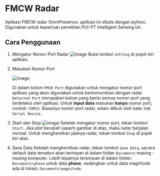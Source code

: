 # FMCW Radar

Aplikasi FMCW radar OmniPresence, aplikasi ini ditulis dengan python.
Digunakan untuk keperluan penelitian PUI-PT Intelligent Sensing Iot.


## Cara Penggunaan

1. Mengatur Nomor Port Radar
   ![image](https://github.com/rc-iot-telu/fmcw/assets/60130740/bb5d57c7-bc7e-4a3d-83e0-e7d69e40b28f)
   Buka tombol ```setting``` di pojok kiri aplikasi.
   
2. Masukan Nomor Port
   
   ![image](https://github.com/rc-iot-telu/fmcw/assets/60130740/a824cb85-f06c-49fc-af2b-fe858b5b3375)
   
   Di dalam kolom ```FMCW Port``` digunakan untuk mengatur nomor port aplikasi yang akan digunakan untuk
   berkomunikasi dengan radar. ```Detected Port``` merupakan kolom yang berisi semua nomor port yang terdeteksi
   oleh aplikasi. Untuk <b>input data</b> masukan <b>hanya</b> nomor port, contoh: ```COM13```. Biasanya
   nomor port radar, selalu diikuti oleh kata: ```USB Serial Device```.
   
3. Start dan Stop
   ![image](https://github.com/rc-iot-telu/fmcw/assets/60130740/06c20d5d-3795-43bb-b7f8-8511d685be16)
   Setelah mengatur nomor port, tekan tombol ```Start```. Jika plot berubah seperti gambar di atas, maka
   radar berjalan normal. Untuk menghentikan jalanya radar, tekan tombol ```Stop``` di pojok kiri atas.
   
5. Save Data
   Setelah menghentikan radar, tekan tombol ```Save Data```, secara default data tersebut akan terimpan di
   dalam folder ```Documents``` masing - masing komputer. Lebih tepatnya tersimpan di dalam folder: ```Documents\phase```
   untuk data <b>phase</b>, sedangkan untuk data magnitude ada di lokasi: ```Documents\magnitude```.
